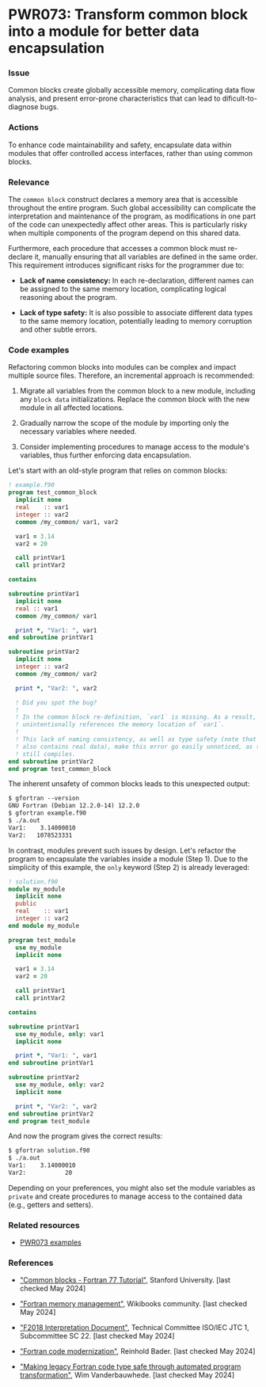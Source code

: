 # PWR073: Transform common block into a module for better data encapsulation

### Issue

Common blocks create globally accessible memory, complicating data flow
analysis, and present error-prone characteristics that can lead to
dificult-to-diagnose bugs.

### Actions

To enhance code maintainability and safety, encapsulate data within modules
that offer controlled access interfaces, rather than using common blocks.

### Relevance

The `common block` construct declares a memory area that is accessible
throughout the entire program. Such global accessibility can complicate the
interpretation and maintenance of the program, as modifications in one part of
the code can unexpectedly affect other areas. This is particularly risky when
multiple components of the program depend on this shared data.

Furthermore, each procedure that accesses a common block must re-declare it,
manually ensuring that all variables are defined in the same order. This
requirement introduces significant risks for the programmer due to:

- **Lack of name consistency:** In each re-declaration, different names can be
  assigned to the same memory location, complicating logical reasoning about
  the program.

- **Lack of type safety:** It is also possible to associate different data
  types to the same memory location, potentially leading to memory corruption
  and other subtle errors.

### Code examples

Refactoring common blocks into modules can be complex and impact multiple
source files. Therefore, an incremental approach is recommended:

1. Migrate all variables from the common block to a new module, including any
   `block data` initializations. Replace the common block with the new module
   in all affected locations.

2. Gradually narrow the scope of the module by importing only the necessary
   variables where needed.

3. Consider implementing procedures to manage access to the module's variables,
   thus further enforcing data encapsulation.

Let's start with an old-style program that relies on common blocks:

```f90
! example.f90
program test_common_block
  implicit none
  real    :: var1
  integer :: var2
  common /my_common/ var1, var2

  var1 = 3.14
  var2 = 20

  call printVar1
  call printVar2

contains

subroutine printVar1
  implicit none
  real :: var1
  common /my_common/ var1

  print *, "Var1: ", var1
end subroutine printVar1

subroutine printVar2
  implicit none
  integer :: var2
  common /my_common/ var2

  print *, "Var2: ", var2

  ! Did you spot the bug?
  !
  ! In the common block re-definition, `var1` is missing. As a result, `var2`
  ! unintentionally references the memory location of `var1`.
  !
  ! This lack of naming consistency, as well as type safety (note that `var1`
  ! also contains real data), make this error go easily unnoticed, as the code
  ! still compiles.
end subroutine printVar2
end program test_common_block
```

The inherent unsafety of common blocks leads to this unexpected output:

```txt
$ gfortran --version
GNU Fortran (Debian 12.2.0-14) 12.2.0
$ gfortran example.f90
$ ./a.out
Var1:    3.14000010
Var2:   1078523331
```

In contrast, modules prevent such issues by design. Let's refactor the program
to encapsulate the variables inside a module (Step 1). Due to the simplicity of
this example, the `only` keyword (Step 2) is already leveraged:

```f90
! solution.f90
module my_module
  implicit none
  public
  real    :: var1
  integer :: var2
end module my_module

program test_module
  use my_module
  implicit none

  var1 = 3.14
  var2 = 20

  call printVar1
  call printVar2

contains

subroutine printVar1
  use my_module, only: var1
  implicit none

  print *, "Var1: ", var1
end subroutine printVar1

subroutine printVar2
  use my_module, only: var2
  implicit none

  print *, "Var2: ", var2
end subroutine printVar2
end program test_module
```

And now the program gives the correct results:

```txt
$ gfortran solution.f90
$ ./a.out
Var1:    3.14000010
Var2:           20
```

Depending on your preferences, you might also set the module variables as
`private` and create procedures to manage access to the contained data (e.g.,
getters and setters).

### Related resources

- [PWR073 examples](https://github.com/codee-com/open-catalog/tree/main/Checks/PWR073/)

### References

- ["Common blocks - Fortran 77
  Tutorial"](https://web.stanford.edu/class/me200c/tutorial_77/13_common.html),
  Stanford University. [last checked May 2024]

- ["Fortran memory
  management"](https://en.wikibooks.org/wiki/Fortran/memory_management),
  Wikibooks community. [last checked May 2024]

- ["F2018 Interpretation
Document"](https://j3-fortran.org/doc/year/18/18-007r1.pdf), Technical
Committee ISO/IEC JTC 1, Subcommittee SC 22. [last checked May 2024]

- ["Fortran code
modernization"](https://www.ugent.be/hpc/en/training/2018/modern_fortran_materials/modernfortran2018.pdf),
Reinhold Bader. [last checked May 2024]

- ["Making legacy Fortran code type safe through automated program
transformation"](https://link.springer.com/article/10.1007/s11227-021-03839-9),
Wim Vanderbauwhede. [last checked May 2024]
